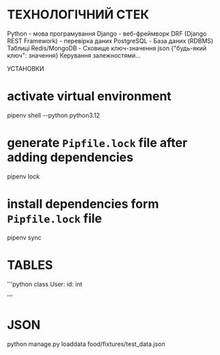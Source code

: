 # ТЕХНОЛОГІЧНИЙ СТЕК


Python - мова програмування
Django - веб-фреймворк
DRF (Django REST Framework) - перевірка даних
PostgreSQL - База даних (RDBMS)
Таблиці
Redis/MongoDB - Сховище ключ-значення
json {"будь-який ключ": значення}
Керування залежностями...


УСТАНОВКИ
# activate virtual environment
pipenv shell --python python3.12


# generate `Pipfile.lock` file after adding dependencies
pipenv lock

# install dependencies form `Pipfile.lock` file
pipenv sync




# TABLES

'''python
class User:
    id: int
    
    

'''



# JSON
python manage.py loaddata food/fixtures/test_data.json